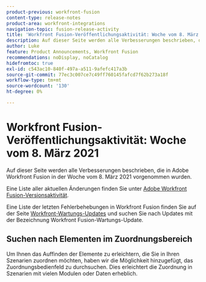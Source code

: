 ```yaml
---
product-previous: workfront-fusion
content-type: release-notes
product-area: workfront-integrations
navigation-topic: fusion-release-activity
title: 'Workfront Fusion-Veröffentlichungsaktivität: Woche vom 8. März 2021'
description: Auf dieser Seite werden alle Verbesserungen beschrieben, die in Adobe Workfront Fusion in der Woche vom 8. März 2021 vorgenommen wurden.
author: Luke
feature: Product Announcements, Workfront Fusion
recommendations: noDisplay, noCatalog
hidefromtoc: true
exl-id: c543ac10-840f-497a-a511-9afefc417a3b
source-git-commit: 77ec3c007ce7c49ff760145fafcd7f62b273a18f
workflow-type: tm+mt
source-wordcount: '130'
ht-degree: 0%

---
```


# Workfront Fusion-Veröffentlichungsaktivität: Woche vom 8. März 2021

Auf dieser Seite werden alle Verbesserungen beschrieben, die in Adobe Workfront Fusion in der Woche vom 8. März 2021 vorgenommen wurden.

Eine Liste aller aktuellen Änderungen finden Sie unter [Adobe Workfront Fusion-Versionsaktivität](/help/workfront-fusion/fusion-product-releases/fusion-release-activity.md).

Eine Liste der letzten Fehlerbehebungen in Workfront Fusion finden Sie auf der Seite [Workfront-Wartungs-Updates](https://experienceleague.adobe.com/docs/workfront-known-issues/releases/current-updates.html?lang=de) und suchen Sie nach Updates mit der Bezeichnung Workfront Fusion-Wartungs-Update.

## Suchen nach Elementen im Zuordnungsbereich

Um Ihnen das Auffinden der Elemente zu erleichtern, die Sie in Ihren Szenarien zuordnen möchten, haben wir die Möglichkeit hinzugefügt, das Zuordnungsbedienfeld zu durchsuchen. Dies erleichtert die Zuordnung in Szenarien mit vielen Modulen oder Daten erheblich.
